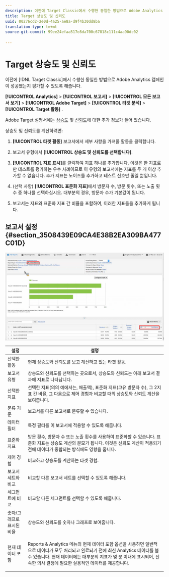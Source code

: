 ```yaml
---
description: 이전에 Target Classic에서 수행한 동일한 방법으로 Adobe Analytics 캠페인이 성공했는지 평가할 수 있도록 해줍니다.
title: Target 상승도 및 신뢰도
uuid: 00276cd2-2e0d-4a25-ae8a-d9f4b30dd8ba
translation-type: tm+mt
source-git-commit: 99ee24efaa517e8da700c67818c111c4aa90dc02

---
```



# Target 상승도 및 신뢰도

이전에 [!DNL Target Classic]에서 수행한 동일한 방법으로 Adobe Analytics 캠페인이 성공했는지 평가할 수 있도록 해줍니다.

**[!UICONTROL Analytics]** > **[!UICONTROL 보고서]** > **[!UICONTROL 모든 보고서 보기]** > **[!UICONTROL Adobe Target]** > **[!UICONTROL 타겟 분석]** > **[!UICONTROL Target 활동]** .

Adobe Target 설명서에는 [상승도](https://marketing.adobe.com/resources/help/ko_KR/target/target/c_estimating_lift_in_revenue.html) 및 [신뢰도](https://marketing.adobe.com/resources/help/ko_KR/rec/c_Confidence_Level_and_Confidence_Interval.html)에 대한 추가 정보가 들어 있습니다.

상승도 및 신뢰도를 계산하려면:

1. **[!UICONTROL 타겟 활동]** 보고서에서 세부 사항을 가져올 활동을 클릭합니다.
1. 보고서 유형에서 **[!UICONTROL 상승도 및 신뢰도를 선택합니다]**.
1. **[!UICONTROL 지표 표시]**&#x200B;를 클릭하여 지표 하나를 추가합니다. 이것은 한 지표로만 테스트를 평가하는 우수 사례이므로 이 유형의 보고서에는 지표를 두 개 이상 추가할 수 없습니다. 추가 지표는 노이즈를 추가하고 테스트 신호만 줄일 뿐입니다.
1. (선택 사항) **[!UICONTROL 표준화 지표]**&#x200B;에서 방문자 수, 방문 횟수, 또는 노출 횟수 중 하나를 선택하십시오. 대부분의 경우, 방문자 수가 기본값이 됩니다.

1. 보고서는 지표와 표준화 지표 간 비율을 포함하여, 이러한 지표들을 추가하게 됩니다.

## 보고서 설정 {#section_3508439E09CA4E38B2EA309BA477C01D}

![](assets/lift_confidence_ui.png)

<table id="table_0FBB257C96454CDA82D487DC68459C13"> 
 <thead> 
  <tr> 
   <th colname="col1" class="entry"> 설정 </th> 
   <th colname="col2" class="entry"> 설명 </th> 
  </tr> 
 </thead>
 <tbody> 
  <tr> 
   <td colname="col1"> 선택한 활동 </td> 
   <td colname="col2"> 현재 상승도와 신뢰도를 보고 계산하고 있는 타겟 활동. </td> 
  </tr> 
  <tr> 
   <td colname="col1"> 보고서 유형 </td> 
   <td colname="col2"> 상승도와 신뢰도를 선택하는 곳으로서, 상승도와 신뢰도는 아래 보고서 결과에 지표로 나타납니다. </td> 
  </tr> 
  <tr> 
   <td colname="col1"> 선택한 지표 </td> 
   <td colname="col2"> 선택한 지표(의의 예에서는, 매출액), 표준화 지표(고유 방문자 수), 그 2지표 간 비율, 그 다음으로 제어 경험과 비교할 때의 상승도와 신뢰도 계산을 보여줍니다. </td> 
  </tr> 
  <tr> 
   <td colname="col1"> 분류 기준 </td> 
   <td colname="col2"> 보고서를 다른 보고서로 분류할 수 있습니다. </td> 
  </tr> 
  <tr> 
   <td colname="col1"> 데이터 필터 </td> 
   <td colname="col2"> 특정 필터를 이 보고서에 적용할 수 있도록 해줍니다. </td> 
  </tr> 
  <tr> 
   <td colname="col1"> 표준화 지표 </td> 
   <td colname="col2"> 방문 횟수, 방문자 수 또는 노출 횟수를 사용하여 표준화할 수 있습니다. 표준화 지표는 상승도 계산의 분모가 됩니다. 이것은 신뢰도 계산이 적용되기 전에 데이터가 종합되는 방식에도 영향을 줍니다. </td> 
  </tr> 
  <tr> 
   <td colname="col1"> 제어 경험 </td> 
   <td colname="col2"> 비교하고 상승도를 계산하는 타겟 경험. </td> 
  </tr> 
  <tr> 
   <td colname="col1"> 보고서 세트와 비교 </td> 
   <td colname="col2"> 비교할 다른 보고서 세트를 선택할 수 있도록 해줍니다. </td> 
  </tr> 
  <tr> 
   <td colname="col1"> 세그먼트에 비교 </td> 
   <td colname="col2"> 비교할 다른 세그먼트를 선택할 수 있도록 해줍니다. </td> 
  </tr> 
  <tr> 
   <td colname="col1"> 숫자/그래프로 표시된 비율 </td> 
   <td colname="col2"> 상승도와 신뢰도를 숫자나 그래프로 보여줍니다. </td> 
  </tr> 
  <tr> 
   <td colname="col1"> 현재 데이터 포함 </td> 
   <td colname="col2"> <p>Reports &amp; Analytics 메뉴의 현재 데이터 포함 옵션을 사용하면 일반적으로 데이터가 모두 처리되고 완료되기 전에 최신 Analytics 데이터를 볼 수 있습니다. 현재 데이터에는 대부분의 지표가 몇 분 이내에 표시되어, 신속한 의사 결정에 필요한 실용적인 데이터를 제공합니다. </p> </td> 
  </tr> 
 </tbody> 
</table>

